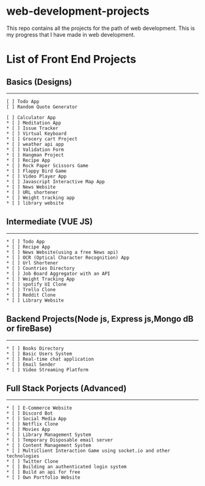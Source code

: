 # web-development-projects
This repo contains all the projects for the path of web development. This is my progress that I have made in web development. 

# List of Front End Projects

  ## Basics (Designs)
  -------------------------------
  
    [ ] Todo App
    [ ] Random Quote Generator
 
    [ ] Calculator App
    * [ ] Meditation App
    * [ ] Issue Tracker
    * [ ] Virtual Keyboard
    * [ ] Grocery cart Project
    * [ ] weather api app
    * [ ] Validation Form
    * [ ] Hangman Project
    * [ ] Recipe App 
    * [ ] Rock Paper Scissors Game
    * [ ] Flappy Bird Game
    * [ ] Video Player App
    * [ ] Javascript Interactive Map App
    * [ ] News Website
    * [ ] URL shortener
    * [ ] Weight tracking app
    * [ ] library website
   
   ## Intermediate (VUE JS)
   -----------------------
   
    * [ ] Todo App
    * [ ] Recipe App
    * [ ] News Website(using a free News api)
    * [ ] OCR (Optical Character Recognition) App
    * [ ] Url Shortener
    * [ ] Countries Directory
    * [ ] Job Board Aggregator with an API
    * [ ] Weight Tracking App
    * [ ] spotify UI Clone
    * [ ] Trello Clone
    * [ ] Reddit Clone
    * [ ] Library Website
   
   ## Backend Projects(Node js, Express js,Mongo dB or fireBase)
   ---------------------------------------------------
   
    * [ ] Books Directory
    * [ ] Basic Users System
    * [ ] Real-time chat application
    * [ ] Email Sender
    * [ ] Video Streaming Platform
    
   ## Full Stack Porjects (Advanced)
   ------------------------ 
   
    * [ ] E-Commerce Website
    * [ ] Discord Bot
    * [ ] Social Media App
    * [ ] Netflix Clone
    * [ ] Movies App
    * [ ] Library Management System
    * [ ] Temporary Disposable email server
    * [ ] Content Management System
    * [ ] MultiClient Interaction Game using socket.io and other technologies
    * [ ] Twitter Clone
    * [ ] Building an authenticated login system
    * [ ] Build an api for free 
    * [ ] Own Portfolio Website
   
